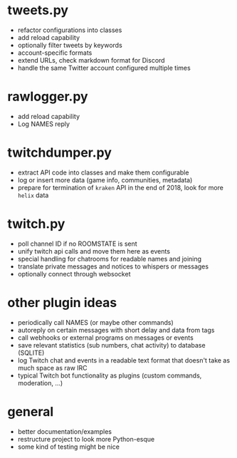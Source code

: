 # tweets.py
- refactor configurations into classes
- add reload capability
- optionally filter tweets by keywords
- account-specific formats
- extend URLs, check markdown format for Discord
- handle the same Twitter account configured multiple times

# rawlogger.py
- add reload capability
- Log NAMES reply

# twitchdumper.py
- extract API code into classes and make them configurable
- log or insert more data (game info, communities, metadata)
- prepare for termination of `kraken` API in the end of 2018, look for more `helix` data

# twitch.py
- poll channel ID if no ROOMSTATE is sent
- unify twitch api calls and move them here as events
- special handling for chatrooms for readable names and joining
- translate private messages and notices to whispers or messages  <!-- hint: connection=IrcConnection -->
- optionally connect through websocket <!-- hint: connection=IrcConnection -->

# other plugin ideas
- periodically call NAMES (or maybe other commands)
- autoreply on certain messages with short delay and data from tags
- call webhooks or external programs on messages or events
- save relevant statistics (sub numbers, chat activity) to database (SQLITE)
- log Twitch chat and events in a readable text format that doesn't take as much space as raw IRC
- typical Twitch bot functionality as plugins (custom commands, moderation, ...)

# general
- better documentation/examples
- restructure project to look more Python-esque
- some kind of testing might be nice
